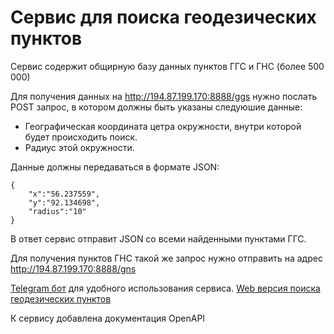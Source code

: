# Сервис для поиска геодезических пунктов
Сервис содержит общирную базу данных пунктов ГГС и ГНС (более 500 000)

Для получения данных на http://194.87.199.170:8888/ggs нужно послать POST запрос, в котором должны быть указаны следуюшие данные:
* Географическая координата цетра окружности, внутри которой будет происходить поиск.
* Радиус этой окружности.

Данные должны передаваться в формате JSON:

    {
        "x":"56.237559",
        "y":"92.134698",
        "radius":"10"
    }

В ответ сервис отправит JSON со всеми найденными пунктами ГГС.

Для получения пунктов ГНС такой же запрос нужно отправить на адрес http://194.87.199.170:8888/gns

[Telegram бот](https://github.com/RealSkif/geopointsTgBot) для удобного использования сервиса.
[Web версия поиска геодезических пунктов](https://github.com/RealSkif/geopointsWeb)

К сервису добавлена документация OpenAPI
